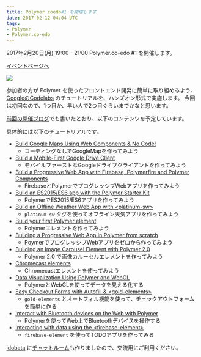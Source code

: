 ```yaml
---
title: Polymer.coedo#1 を開催します
date: 2017-02-12 04:04 UTC
tags:
- Polymer
- Polymer.co-edo
---
```


2017年2月20日(月) 19:00 - 21:00 Polymer.co-edo #1 を開催します。

[イベントページへ](https://polymercoedo.doorkeeper.jp/events/57472)

![](https://dzpp79ucibp5a.cloudfront.net/groups_logos/9112_normal_1478833290_polymer.co-edo.png)

参加者の方が Polymer を使ったフロントエンド開発に簡単に取り組めるよう、[GoogleのCodelabs](https://codelabs.developers.google.com/) のチュートリアルを、ハンズオン形式で実施します。
今回は初回なので、1つ目か、早い人で2つ目ぐらいまでかなと思います。

[前回の開催ブログ](/2016/12/18/polymer-co-edo-0.html)でも書いたとおり、以下のコンテンツを予定しています。

具体的には以下のチュートリアルです。

- [Build Google Maps Using Web Components & No Code!](https://codelabs.developers.google.com/codelabs/polymer-maps/index.html?index=..%2F..%2Findex#0)
    - コーディングなしでGoogleMapを作ってみよう
- [Build a Mobile-First Google Drive Client](https://codelabs.developers.google.com/codelabs/polymer-drive-client/index.html?index=..%2F..%2Findex#0)
    - モバイルファーストなGoogleドライブクライアントを作ってみよう
- [Build a Progressive Web App with Firebase, Polymerfire and Polymer Components](https://codelabs.developers.google.com/codelabs/polymer-firebase-pwa/index.html?index=..%2F..%2Findex#0)
    - FirebaseとPolymerでプログレッシブWebアプリを作ってみよう
- [Build an ES2015/ES6 app with the Polymer Starter Kit](https://codelabs.developers.google.com/codelabs/polymer-es2015/index.html?index=..%2F..%2Findex#0)
    - PolymerでES2015/ES6アプリを作ってみよう
- [Build an Offline Weather Web App with &lt;platinum-sw&gt;](https://codelabs.developers.google.com/codelabs/polymer-offline-weather/index.html?index=..%2F..%2Findex#0)
    - `platinum-sw` タグを使ってオフライン天気アプリを作ってみよう
- [Build your first Polymer element](https://codelabs.developers.google.com/codelabs/polymer-first-elements/index.html?index=..%2F..%2Findex#0)
    - Polymerエレメントを作ってみよう
- [Building a Progressive Web App in Polymer from scratch](https://codelabs.developers.google.com/codelabs/pwa-from-scratch/index.html?index=..%2F..%2Findex#0)
    - PoymerでプログレッシブWebアプリをゼロから作ってみよう
- [Building an Image Carousel Element with Polymer 2.0](https://codelabs.developers.google.com/codelabs/polymer-2-carousel/index.html?index=..%2F..%2Findex#0)
    - Polymer 2.0 で画像カルーセルエレメントを作ってみよう
- [Chromecast elements](https://codelabs.developers.google.com/codelabs/polymer-cast-elements/index.html?index=..%2F..%2Findex#0)
    - Chromecastエレメントを使ってみよう
- [Data Visualization Using Polymer and WebGL](https://codelabs.developers.google.com/codelabs/polymer-webgl/index.html?index=..%2F..%2Findex#0)
    - PolymerとWebGLを使ってデータを見える化する
- [Easy Checkout Forms with Autofill &amp; &lt;gold-elements&gt;](https://codelabs.developers.google.com/codelabs/polymer-checkout-form/index.html?index=..%2F..%2Findex#0)
    - `gold-elements` とオートフィル機能を使って、チェックアウトフォームを簡単に作る
- [Interact with Bluetooth devices on the Web with Polymer](https://codelabs.developers.google.com/codelabs/polymer-bluetooth/index.html?index=..%2F..%2Findex#0)
    - Polymerを使ってWeb上でBluetoothデバイスを操作する
- [Interacting with data using the &lt;firebase-element&gt;](https://codelabs.developers.google.com/codelabs/polymer-firebase/index.html?index=..%2F..%2Findex#0)
    - `firebase-element` を使ってTODOアプリを作ってみる

[idobata](https://idobata.io/) に[チャットルーム](https://idobata.io/#/organization/polymer-coedo/room/lounge)も作りましたので、交流用にご利用ください。

